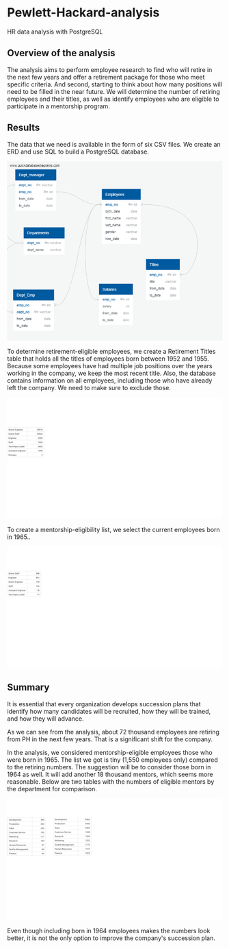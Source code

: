 # Pewlett-Hackard-analysis
HR data analysis with PostgreSQL

## Overview of the analysis

The analysis aims to perform employee research to find who will retire in the next few years and offer a retirement package for those who meet specific criteria. And second, starting to think about how many positions will need to be filled in the near future. We will determine the number of retiring employees and their titles, as well as identify employees who are eligible to participate in a mentorship program.

## Results

The data that we need is available in the form of six CSV files. We create an ERD and use SQL to build a PostgreSQL database.

![EmployeeDB.png](https://github.com/NadzeyaAudzeichuk/pewlett-hackard-analysis/blob/main/EmployeeDB.png)

To determine retirement-eligible employees, we create a Retirement Titles table that holds all the titles of employees born between 1952 and 1955. Because some employees have had multiple job positions over the years working in the company, we keep the most recent title. Also, the database contains information on all employees, including those who have already left the company. We need to make sure to exclude those.

![Retiring_titles.png](https://github.com/NadzeyaAudzeichuk/pewlett-hackard-analysis/blob/main/Retiring_titles.png)

To create a mentorship-eligibility list, we select the current employees born in 1965.. 

![Mentoring_titles.png](https://github.com/NadzeyaAudzeichuk/pewlett-hackard-analysis/blob/main/Mentoring_titles.png)

## Summary

It is essential that every organization develops succession plans that identify how many candidates will be recruited, how they will be trained, and how they will advance.

As we can see from the analysis, about 72 thousand employees are retiring from PH in the next few years. That is a significant shift for the company. 

In the analysis, we considered mentorship-eligible employees those who were born in 1965. The list we got is tiny (1,550 employees only) compared to the retiring numbers. The suggestion will be to consider those born in 1964 as well. It will add another 18 thousand mentors, which seems more reasonable. Below are two tables with the numbers of eligible mentors by the department for comparison. 

![Mentor_depts_both.png](https://github.com/NadzeyaAudzeichuk/pewlett-hackard-analysis/blob/main/Mentor_depts_both.png)

Even though including born in 1964 employees makes the numbers look better, it is not the only option to improve the company's succession plan.